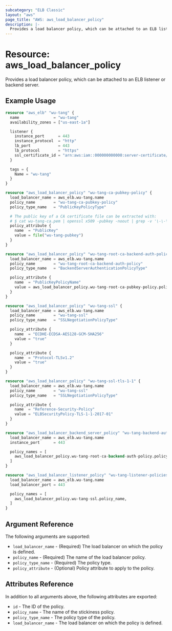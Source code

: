 ```yaml
---
subcategory: "ELB Classic"
layout: "aws"
page_title: "AWS: aws_load_balancer_policy"
description: |-
  Provides a load balancer policy, which can be attached to an ELB listener or backend server.
---
```


# Resource: aws_load_balancer_policy

Provides a load balancer policy, which can be attached to an ELB listener or backend server.

## Example Usage

```terraform
resource "aws_elb" "wu-tang" {
  name               = "wu-tang"
  availability_zones = ["us-east-1a"]

  listener {
    instance_port      = 443
    instance_protocol  = "http"
    lb_port            = 443
    lb_protocol        = "https"
    ssl_certificate_id = "arn:aws:iam::000000000000:server-certificate/wu-tang.net"
  }

  tags = {
    Name = "wu-tang"
  }
}

resource "aws_load_balancer_policy" "wu-tang-ca-pubkey-policy" {
  load_balancer_name = aws_elb.wu-tang.name
  policy_name        = "wu-tang-ca-pubkey-policy"
  policy_type_name   = "PublicKeyPolicyType"

  # The public key of a CA certificate file can be extracted with:
  # $ cat wu-tang-ca.pem | openssl x509 -pubkey -noout | grep -v '\-\-\-\-' | tr -d '\n' > wu-tang-pubkey
  policy_attribute {
    name  = "PublicKey"
    value = file("wu-tang-pubkey")
  }
}

resource "aws_load_balancer_policy" "wu-tang-root-ca-backend-auth-policy" {
  load_balancer_name = aws_elb.wu-tang.name
  policy_name        = "wu-tang-root-ca-backend-auth-policy"
  policy_type_name   = "BackendServerAuthenticationPolicyType"

  policy_attribute {
    name  = "PublicKeyPolicyName"
    value = aws_load_balancer_policy.wu-tang-root-ca-pubkey-policy.policy_name
  }
}

resource "aws_load_balancer_policy" "wu-tang-ssl" {
  load_balancer_name = aws_elb.wu-tang.name
  policy_name        = "wu-tang-ssl"
  policy_type_name   = "SSLNegotiationPolicyType"

  policy_attribute {
    name  = "ECDHE-ECDSA-AES128-GCM-SHA256"
    value = "true"
  }

  policy_attribute {
    name  = "Protocol-TLSv1.2"
    value = "true"
  }
}

resource "aws_load_balancer_policy" "wu-tang-ssl-tls-1-1" {
  load_balancer_name = aws_elb.wu-tang.name
  policy_name        = "wu-tang-ssl"
  policy_type_name   = "SSLNegotiationPolicyType"

  policy_attribute {
    name  = "Reference-Security-Policy"
    value = "ELBSecurityPolicy-TLS-1-1-2017-01"
  }
}

resource "aws_load_balancer_backend_server_policy" "wu-tang-backend-auth-policies-443" {
  load_balancer_name = aws_elb.wu-tang.name
  instance_port      = 443

  policy_names = [
    aws_load_balancer_policy.wu-tang-root-ca-backend-auth-policy.policy_name,
  ]
}

resource "aws_load_balancer_listener_policy" "wu-tang-listener-policies-443" {
  load_balancer_name = aws_elb.wu-tang.name
  load_balancer_port = 443

  policy_names = [
    aws_load_balancer_policy.wu-tang-ssl.policy_name,
  ]
}
```

## Argument Reference

The following arguments are supported:

* `load_balancer_name` - (Required) The load balancer on which the policy is defined.
* `policy_name` - (Required) The name of the load balancer policy.
* `policy_type_name` - (Required) The policy type.
* `policy_attribute` - (Optional) Policy attribute to apply to the policy.

## Attributes Reference

In addition to all arguments above, the following attributes are exported:

* `id` - The ID of the policy.
* `policy_name` - The name of the stickiness policy.
* `policy_type_name` - The policy type of the policy.
* `load_balancer_name` - The load balancer on which the policy is defined.
